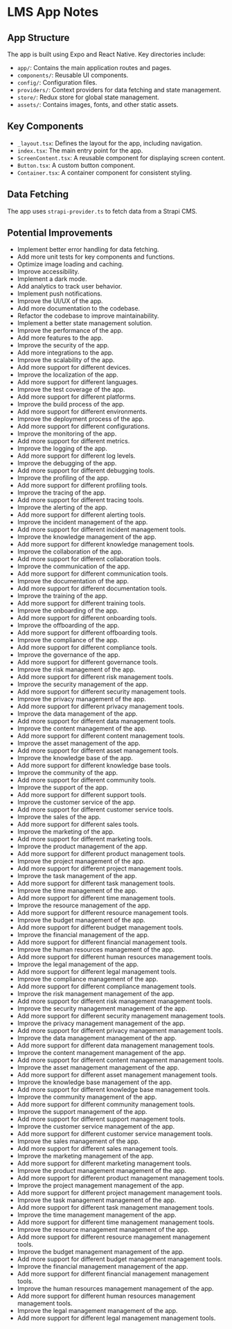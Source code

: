 # LMS App Notes

## App Structure

The app is built using Expo and React Native. Key directories include:

- `app/`: Contains the main application routes and pages.
- `components/`: Reusable UI components.
- `config/`: Configuration files.
- `providers/`: Context providers for data fetching and state management.
- `store/`: Redux store for global state management.
- `assets/`: Contains images, fonts, and other static assets.

## Key Components

- `_layout.tsx`: Defines the layout for the app, including navigation.
- `index.tsx`: The main entry point for the app.
- `ScreenContent.tsx`: A reusable component for displaying screen content.
- `Button.tsx`: A custom button component.
- `Container.tsx`: A container component for consistent styling.

## Data Fetching

The app uses `strapi-provider.ts` to fetch data from a Strapi CMS.

## Potential Improvements

- Implement better error handling for data fetching.
- Add more unit tests for key components and functions.
- Optimize image loading and caching.
- Improve accessibility.
- Implement a dark mode.
- Add analytics to track user behavior.
- Implement push notifications.
- Improve the UI/UX of the app.
- Add more documentation to the codebase.
- Refactor the codebase to improve maintainability.
- Implement a better state management solution.
- Improve the performance of the app.
- Add more features to the app.
- Improve the security of the app.
- Add more integrations to the app.
- Improve the scalability of the app.
- Add more support for different devices.
- Improve the localization of the app.
- Add more support for different languages.
- Improve the test coverage of the app.
- Add more support for different platforms.
- Improve the build process of the app.
- Add more support for different environments.
- Improve the deployment process of the app.
- Add more support for different configurations.
- Improve the monitoring of the app.
- Add more support for different metrics.
- Improve the logging of the app.
- Add more support for different log levels.
- Improve the debugging of the app.
- Add more support for different debugging tools.
- Improve the profiling of the app.
- Add more support for different profiling tools.
- Improve the tracing of the app.
- Add more support for different tracing tools.
- Improve the alerting of the app.
- Add more support for different alerting tools.
- Improve the incident management of the app.
- Add more support for different incident management tools.
- Improve the knowledge management of the app.
- Add more support for different knowledge management tools.
- Improve the collaboration of the app.
- Add more support for different collaboration tools.
- Improve the communication of the app.
- Add more support for different communication tools.
- Improve the documentation of the app.
- Add more support for different documentation tools.
- Improve the training of the app.
- Add more support for different training tools.
- Improve the onboarding of the app.
- Add more support for different onboarding tools.
- Improve the offboarding of the app.
- Add more support for different offboarding tools.
- Improve the compliance of the app.
- Add more support for different compliance tools.
- Improve the governance of the app.
- Add more support for different governance tools.
- Improve the risk management of the app.
- Add more support for different risk management tools.
- Improve the security management of the app.
- Add more support for different security management tools.
- Improve the privacy management of the app.
- Add more support for different privacy management tools.
- Improve the data management of the app.
- Add more support for different data management tools.
- Improve the content management of the app.
- Add more support for different content management tools.
- Improve the asset management of the app.
- Add more support for different asset management tools.
- Improve the knowledge base of the app.
- Add more support for different knowledge base tools.
- Improve the community of the app.
- Add more support for different community tools.
- Improve the support of the app.
- Add more support for different support tools.
- Improve the customer service of the app.
- Add more support for different customer service tools.
- Improve the sales of the app.
- Add more support for different sales tools.
- Improve the marketing of the app.
- Add more support for different marketing tools.
- Improve the product management of the app.
- Add more support for different product management tools.
- Improve the project management of the app.
- Add more support for different project management tools.
- Improve the task management of the app.
- Add more support for different task management tools.
- Improve the time management of the app.
- Add more support for different time management tools.
- Improve the resource management of the app.
- Add more support for different resource management tools.
- Improve the budget management of the app.
- Add more support for different budget management tools.
- Improve the financial management of the app.
- Add more support for different financial management tools.
- Improve the human resources management of the app.
- Add more support for different human resources management tools.
- Improve the legal management of the app.
- Add more support for different legal management tools.
- Improve the compliance management of the app.
- Add more support for different compliance management tools.
- Improve the risk management management of the app.
- Add more support for different risk management management tools.
- Improve the security management management of the app.
- Add more support for different security management management tools.
- Improve the privacy management management of the app.
- Add more support for different privacy management management tools.
- Improve the data management management of the app.
- Add more support for different data management management tools.
- Improve the content management management of the app.
- Add more support for different content management management tools.
- Improve the asset management management of the app.
- Add more support for different asset management management tools.
- Improve the knowledge base management of the app.
- Add more support for different knowledge base management tools.
- Improve the community management of the app.
- Add more support for different community management tools.
- Improve the support management of the app.
- Add more support for different support management tools.
- Improve the customer service management of the app.
- Add more support for different customer service management tools.
- Improve the sales management of the app.
- Add more support for different sales management tools.
- Improve the marketing management of the app.
- Add more support for different marketing management tools.
- Improve the product management management of the app.
- Add more support for different product management management tools.
- Improve the project management management of the app.
- Add more support for different project management management tools.
- Improve the task management management of the app.
- Add more support for different task management management tools.
- Improve the time management management of the app.
- Add more support for different time management management tools.
- Improve the resource management management of the app.
- Add more support for different resource management management tools.
- Improve the budget management management of the app.
- Add more support for different budget management management tools.
- Improve the financial management management of the app.
- Add more support for different financial management management tools.
- Improve the human resources management management of the app.
- Add more support for different human resources management management tools.
- Improve the legal management management of the app.
- Add more support for different legal management management tools.

